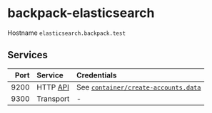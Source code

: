 # backpack-elasticsearch

Hostname `elasticsearch.backpack.test`

## Services

| Port | Service | Credentials
| ---: | :------ | :----------
| 9200 | HTTP [API](https://www.elastic.co/guide/en/elasticsearch/reference/current/rest-apis.html) | See [`container/create-accounts.data`](container/create-accounts.data)
| 9300 | Transport | -
